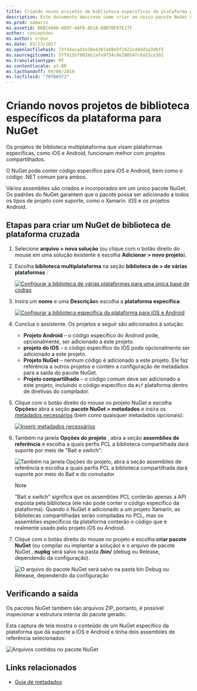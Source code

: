 ```yaml
---
title: Criando novos projetos de biblioteca específicos da plataforma para NuGet
description: Este documento descreve como criar um único pacote NuGet que contém o código específico da plataforma para várias plataformas.
ms.prod: xamarin
ms.assetid: D8BC4906-805F-4AFB-8D1A-88B7BF87E17F
author: conceptdev
ms.author: crdun
ms.date: 03/23/2017
ms.openlocfilehash: 73f44acad3e30e4301a69e5f2422cd4dd1a3dbf5
ms.sourcegitcommit: 57f815bf0024b1afe9754c0e28054fc0a53ce302
ms.translationtype: MT
ms.contentlocale: pt-BR
ms.lasthandoff: 09/06/2019
ms.locfileid: "70766573"
---
```

# <a name="creating-new-platform-specific-library-projects-for-nuget"></a>Criando novos projetos de biblioteca específicos da plataforma para NuGet

Os projetos de biblioteca multiplataforma que visam plataformas específicas, como iOS e Android, funcionam melhor com projetos compartilhados.

O NuGet pode conter código específico para iOS e Android, bem como o código .NET comum para ambos.

Vários assemblies são criados e incorporados em um único pacote NuGet. Os padrões do NuGet garantem que o pacote possa ser adicionado a todos os tipos de projeto com suporte, como o Xamarin. iOS e os projetos Android.

## <a name="steps-to-create-a-cross-platform-library-nuget"></a>Etapas para criar um NuGet de biblioteca de plataforma cruzada

1. Selecione **arquivo > nova solução** (ou clique com o botão direito do mouse em uma solução existente e escolha **Adicionar > novo projeto**).

2. Escolha **biblioteca multiplataforma** na seção **biblioteca de > de várias plataformas** :

    [![](platform-specific-images/mulitplatform-library-sml.png "Configurar a biblioteca de várias plataformas para uma única base de código")](platform-specific-images/multiplatform-library.png#lightbox)

3. Insira um **nome** e uma **Descrição**e escolha a **plataforma específica**:

    [![](platform-specific-images/specific-configure-sml.png "Configurar a biblioteca específica da plataforma para iOS e Android")](platform-specific-images/specific-configure.png#lightbox)

4. Conclua o assistente. Os projetos a seguir são adicionados à solução:

    - **Projeto Android** – o código específico do Android pode, opcionalmente, ser adicionado a este projeto.
    - **projeto do IOS** – o código específico do IOS pode opcionalmente ser adicionado a este projeto.
    - **Projeto NuGet** – nenhum código é adicionado a este projeto. Ele faz referência a outros projetos e contém a configuração de metadados para a saída do pacote NuGet.
    - **Projeto compartilhado** – o código comum deve ser adicionado a este projeto, incluindo o código específico da `#if` plataforma dentro de diretivas do compilador.

5. Clique com o botão direito do mouse no projeto NuGet e escolha **Opções**e abra a seção **pacote NuGet > metadados** e insira os [metadados necessários](~/cross-platform/app-fundamentals/nuget-multiplatform-libraries/metadata.md) (bem como quaisquer metadados opcionais):

    [![](platform-specific-images/specific-metadata-sml.png "Inserir metadados necessários")](platform-specific-images/specific-metadata.png#lightbox)

6. Também na janela **Opções do projeto** , abra a seção **assemblies de referência** e escolha a quais perfis PCL a biblioteca compartilhada dará suporte por meio de "Bait e switch":

    ![](platform-specific-images/specific-reference-assemblies.png "Também na janela Opções do projeto, abra a seção assemblies de referência e escolha a quais perfis PCL a biblioteca compartilhada dará suporte por meio do Bait e do comutador")

    > [!NOTE]
    > "Bait e switch" significa que os assemblies PCL conterão apenas a API exposta pela biblioteca (ele não pode conter o código específico da plataforma). Quando o NuGet é adicionado a um projeto Xamarin, as bibliotecas compartilhadas serão compiladas no PCL, mas os assemblies específicos da plataforma conterão o código que é realmente usado pelo projeto iOS ou Android.

7. Clique com o botão direito do mouse no projeto e escolha **criar pacote NuGet** (ou compilar ou implantar a solução) e o arquivo de pacote NuGet **. nupkg** será salvo na pasta **/bin/** (debug ou Release, dependendo da configuração).

    ![](platform-specific-images/create-nuget-package.png "O arquivo do pacote NuGet será salvo na pasta bin Debug ou Release, dependendo da configuração")

## <a name="verifying-the-output"></a>Verificando a saída

Os pacotes NuGet também são arquivos ZIP, portanto, é possível inspecionar a estrutura interna do pacote gerado.

Esta captura de tela mostra o conteúdo de um NuGet específico da plataforma que dá suporte a iOS e Android e tinha dois assemblies de referência selecionados:

![](platform-specific-images/nuget-output.png "Arquivos contidos no pacote NuGet")

## <a name="related-links"></a>Links relacionados

- [Guia de metadados](~/cross-platform/app-fundamentals/nuget-multiplatform-libraries/metadata.md)
